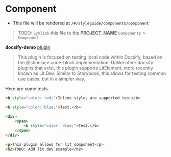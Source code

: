 # Component

- This file will be rendered at `/#/styleguide/components/oomponent`

> TODO: `Symlink` this file to the **PROJECT_NAME** `Components` > `Component`

**docsify-demo** [plugin](https://github.com/JacobWeinbren/docsify-demo)
> This plugin is focused on testing local code within Docsify, based on the @shoelace code-block implementation. Unlike other docsify plugins that exist, this plugin supports LitElement, more recently known as Lit.Dev. Similar to Storybook, this allows for testing common use cases, but in a simpler way.

<p>Here are some tests.</p>

```html preview
<b style="color: red;">Inline styles are supported too.</b>
```

```html preview
<b style="color: blue;">Test.</b>
```

```html preview
<div>
    <span>
        <b style="color: blue;">Test.</b>
    </span>
</div>
```

```html preview
<p>This plugin allows for lit component</p>
<h2>TODO: Add lit.dev example</h2>
```
